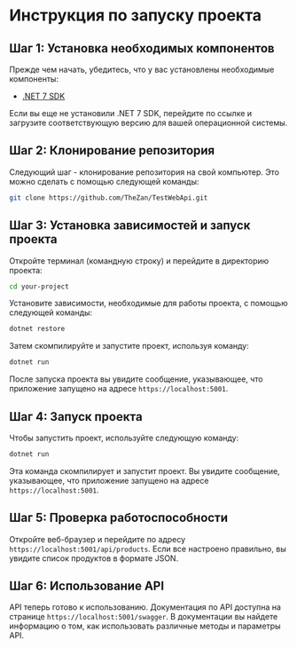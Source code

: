 # Инструкция по запуску проекта

## Шаг 1: Установка необходимых компонентов

Прежде чем начать, убедитесь, что у вас установлены необходимые компоненты:

- [.NET 7 SDK](https://dotnet.microsoft.com/download/dotnet/7.0)

Если вы еще не установили .NET 7 SDK, перейдите по ссылке и загрузите соответствующую версию для вашей операционной системы.

## Шаг 2: Клонирование репозитория

Следующий шаг - клонирование репозитория на свой компьютер. Это можно сделать с помощью следующей команды:

```bash
git clone https://github.com/TheZan/TestWebApi.git
```

## Шаг 3: Установка зависимостей и запуск проекта

Откройте терминал (командную строку) и перейдите в директорию проекта:

```bash
cd your-project
```

Установите зависимости, необходимые для работы проекта, с помощью следующей команды:

```bash
dotnet restore
```

Затем скомпилируйте и запустите проект, используя команду:

```bash
dotnet run
```

После запуска проекта вы увидите сообщение, указывающее, что приложение запущено на адресе `https://localhost:5001`.

## Шаг 4: Запуск проекта

Чтобы запустить проект, используйте следующую команду:

```bash
dotnet run
```

Эта команда скомпилирует и запустит проект. Вы увидите сообщение, указывающее, что приложение запущено на адресе `https://localhost:5001`.

## Шаг 5: Проверка работоспособности

Откройте веб-браузер и перейдите по адресу `https://localhost:5001/api/products`. Если все настроено правильно, вы увидите список продуктов в формате JSON.

## Шаг 6: Использование API

API теперь готово к использованию. Документация по API доступна на странице `https://localhost:5001/swagger`. В документации вы найдете информацию о том, как использовать различные методы и параметры API.
